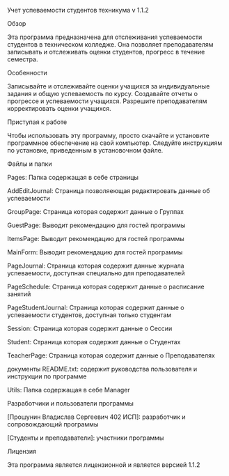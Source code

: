Учет успеваемости студентов техникума v 1.1.2

Обзор

 Эта программа предназначена для отслеживания успеваемости студентов в техническом колледже. Она позволяет преподавателям записывать и отслеживать оценки студентов, прогресс в течение семестра.

Особенности

 Записывайте и отслеживайте оценки учащихся за индивидуальные задания и общую успеваемость по курсу.
Создавайте отчеты о прогрессе и успеваемости учащихся.
Разрешите преподавателям корректировать оценки учащихся.

Приступая к работе

Чтобы использовать эту программу, просто скачайте и установите программное обеспечение на свой компьютер. Следуйте инструкциям по установке, приведенным в установочном файле.

Файлы и папки

Pages: Папка содержащая в себе страницы
 
 AddEditJournal: Страница позволяеющая редактировать данные об успеваемости
 
 GroupPage: Страница которая содержит данные о Группах

 GuestPage: Выводит рекомендацию для гостей программы
 
 ItemsPage: Выводит рекомендацию для гостей программы

 MainForm: Выводит рекомендацию для гостей программы

 PageJournal: Страница которая содержит данные журнала успеваемости, доступная специально для преподавателей 
 
 PageSchedule: Страница которая содержит данные о расписание занятий
 
 PageStudentJournal: Страница которая содержит данные о успеваемости студентов, доступная только студентам
 
 Session: Страница которая содержит данные о Сессии
 
 Student: Страница которая содержит данные о Студентах
 
 TeacherPage: Страница которая содержит данные о Преподавателях

 документы README.txt: содержит руководства пользователя и инструкции по программе
 
 Utils: Папка содержащая в себе Manager

Разработчики и пользователи программы

[Прошунин Владислав Сергеевич 402 ИСП]: разработчик и сопровождающий программы

[Студенты и преподаватели]: участники программы

Лицензия

Эта программа является лицензионной и является версией 1.1.2
